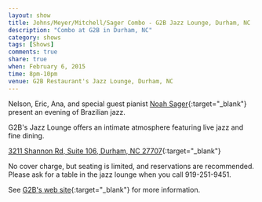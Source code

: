 ```yaml
---
layout: show
title: Johns/Meyer/Mitchell/Sager Combo - G2B Jazz Lounge, Durham, NC
description: "Combo at G2B in Durham, NC"
category: shows
tags: [Shows]
comments: true
share: true
when: February 6, 2015
time: 8pm-10pm
venue: G2B Restaurant's Jazz Lounge, Durham, NC
---
```


Nelson, Eric, Ana, and special guest pianist [Noah Sager](http://noahsagermusic.com/){:target="_blank"} present an evening of Brazilian jazz.

G2B's Jazz Lounge offers an intimate atmosphere featuring live jazz and fine dining.

[3211 Shannon Rd, Suite 106, Durham, NC 27707](https://www.google.com/maps/place/3211+Shannon+Rd,+Durham,+NC+27707/@35.9647948,-78.9547817,17z){:target="_blank"}

No cover charge, but seating is limited, and reservations are recommended. Please ask for a table in the jazz lounge when you call 919-251-9451.

See [G2B's web site](http://www.g2b-restaurant.com/){:target="_blank"} for more information.

